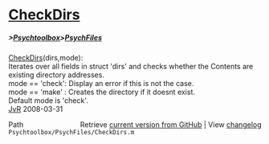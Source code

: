 # [CheckDirs](CheckDirs)
##### >[Psychtoolbox](Psychtoolbox)>[PsychFiles](PsychFiles)

[CheckDirs](CheckDirs)(dirs,mode):  
Iterates over all fields in struct 'dirs' and checks whether the Contents are existing directory addresses.  
mode == 'check': Display an error if this is not the case.  
mode == 'make' : Creates the directory if it doesnt exist.  
Default mode is 'check'.  
[JvR](JvR) 2008-03-31  




<div class="code_header" style="text-align:right;">
  <span style="float:left;">Path&nbsp;&nbsp;</span> <span class="counter">Retrieve <a href=
  "https://raw.github.com/Psychtoolbox-3/Psychtoolbox-3/beta/Psychtoolbox/PsychFiles/CheckDirs.m">current version from GitHub</a> | View <a href=
  "https://github.com/Psychtoolbox-3/Psychtoolbox-3/commits/beta/Psychtoolbox/PsychFiles/CheckDirs.m">changelog</a></span>
</div>
<div class="code">
  <code>Psychtoolbox/PsychFiles/CheckDirs.m</code>
</div>

